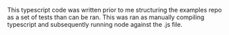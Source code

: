 This typescript code was written prior to me structuring the examples repo as a set of tests than can be ran. 
This was ran as manually compiling typescript and subsequently running node against the .js file.